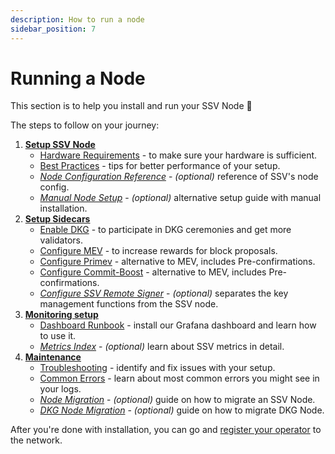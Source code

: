 ```yaml
---
description: How to run a node
sidebar_position: 7
---
```


# Running a Node

This section is to help you install and run your SSV Node 🚀

The steps to follow on your journey:
1. [**Setup SSV Node**](/operators/operator-node/node-setup)
    * [Hardware Requirements](/operators/operator-node/node-setup/hardware-requirements.md) - to make sure your hardware is sufficient.
    * [Best Practices](/operators/operator-node/node-setup/best-practices.md) - tips for better performance of your setup.
    * [*Node Configuration Reference*](/operators/operator-node/node-setup/node-configuration-reference.md) - *(optional)* reference of SSV's node config.
    * [*Manual Node Setup*](/operators/operator-node/node-setup/manual-setup.md) - *(optional)* alternative setup guide with manual installation.
2. [**Setup Sidecars**](/operators/operator-node/setup-sidecars/README.md)
    * [Enable DKG](/operators/operator-node/setup-sidecars/enabling-dkg/) - to participate in DKG ceremonies and get more validators.
    * [Configure MEV](/operators/operator-node/setup-sidecars/configuring-mev) - to increase rewards for block proposals.
    * [Configure Primev](/operators/operator-node/setup-sidecars/configuring-primev) - alternative to MEV, includes Pre-confirmations.
    * [Configure Commit-Boost](/operators/operator-node/setup-sidecars/configuring-commit-boost) - alternative to MEV, includes Pre-confirmations.
    * [*Configure SSV Remote Signer*](/operators/operator-node/setup-sidecars/remote-signer) - *(optional)* separates the key management functions from the SSV node.
3. [**Monitoring setup**](/operators/operator-node/monitoring/README.md)
    * [Dashboard Runbook](/operators/operator-node/monitoring/dashboard-runbook.md) - install our Grafana dashboard and learn how to use it.
    * [*Metrics Index*](/operators/operator-node/monitoring/metrics-index.md) - *(optional)* learn about SSV metrics in detail.
4. [**Maintenance**](/operators/operator-node/maintenance/README.md)
    * [Troubleshooting](/operators/operator-node/maintenance/troubleshooting.md) - identify and fix issues with your setup.
    * [Common Errors](/operators/operator-node/maintenance/common-errors.md) - learn about most common errors you might see in your logs.
    * [*Node Migration*](/operators/operator-node/maintenance/node-migration.md) - *(optional)* guide on how to migrate an SSV Node.
    * [*DKG Node Migration*](/operators/operator-node/maintenance/dkg-operator-migration.md) - *(optional)* guide on how to migrate DKG Node.

After you're done with installation, you can go and [register your operator](/operators/operator-management/README.md) to the network.